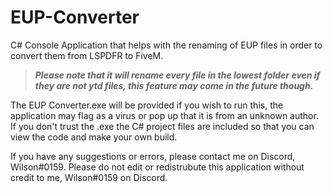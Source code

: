 # EUP-Converter
C# Console Application that helps with the renaming of EUP files in order to convert them from LSPDFR to FiveM.

> ***Please note that it will rename every file in the lowest folder even if they are not ytd files, this feature may come in the future though.***

The EUP Converter.exe will be provided if you wish to run this, the application may flag as a virus or pop up that it is from an unknown author. If you don't trust the .exe the C# project files are included so that you can view the code and make your own build.

If you have any suggestions or errors, please contact me on Discord, Wilson#0159.
Please do not edit or redistrubute this application without credit to me, Wilson#0159 on Discord.
